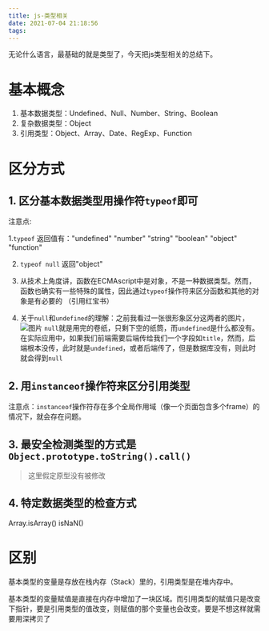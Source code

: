 ```yaml
---
title: js-类型相关
date: 2021-07-04 21:18:56
tags:
---
```

无论什么语言，最基础的就是类型了，今天把js类型相关的总结下。
# 基本概念
1. 基本数据类型：Undefined、Null、Number、String、Boolean
2. 复杂数据类型：Object
3. 引用类型：Object、Array、Date、RegExp、Function

# 区分方式
## 1. 区分基本数据类型用操作符`typeof`即可 

注意点: 
 

1.`typeof` 返回值有："undefined" "number" "string" "boolean" "object" "function"  

2. `typeof null` 返回"object" 

3. 从技术上角度讲，函数在ECMAscript中是对象，不是一种数据类型。然而，函数也确实有一些特殊的属性，因此通过`typeof`操作符来区分函数和其他的对象是有必要的 （引用红宝书） 

4. 关于`null`和`undefined`的理解：之前我看过一张很形象区分这两者的图片，
![图片](https://pic1.zhimg.com/v2-ae5b7d880c10946840c813b5257ce5a2_r.jpg?source=1940ef5c) 
`null`就是用完的卷纸，只剩下空的纸筒，而`undefined`是什么都没有。 
在实际应用中，如果我们前端需要后端传给我们一个字段如`title`，然而，后端根本没传，此时就是`undefined`，或者后端传了，但是数据库没有，则此时就会得到`null`

## 2. 用`instanceof`操作符来区分引用类型
注意点：`instanceof`操作符存在多个全局作用域（像一个页面包含多个frame）的情况下，就会存在问题。

## 3. 最安全检测类型的方式是`Object.prototype.toString().call()`
> 这里假定原型没有被修改
## 4. 特定数据类型的检查方式
Array.isArray() 
isNaN()

# 区别
基本类型的变量是存放在栈内存（Stack）里的，引用类型是在堆内存中。 

基本类型的变量赋值是直接在内存中增加了一块区域。而引用类型的赋值只是改变下指针，要是引用类型的值改变，则赋值的那个变量也会改变。要是不想这样就需要用深拷贝了